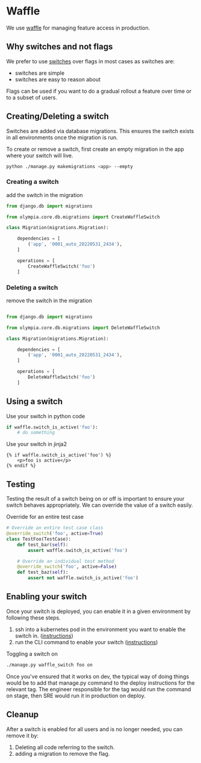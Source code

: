 # Waffle

We use [waffle](https://waffle.readthedocs.io/en/stable/) for managing feature access in production.

## Why switches and not flags

We prefer to use [switches](https://waffle.readthedocs.io/en/stable/types/switch.html)
over flags in most cases as switches are:

- switches are simple
- switches are easy to reason about

Flags can be used if you want to do a gradual rollout a feature over time or to a subset of users.

## Creating/Deleting a switch

Switches are added via database migrations.
This ensures the switch exists in all environments once the migration is run.

To create or remove a switch,
first create an empty migration in the app where your switch will live.

```bash
python ./manage.py makemigrations <app> --empty
```

### Creating a switch

add the switch in the migration

```python
from django.db import migrations

from olympia.core.db.migrations import CreateWaffleSwitch

class Migration(migrations.Migration):

    dependencies = [
        ('app', '0001_auto_20220531_2434'),
    ]

    operations = [
        CreateWaffleSwitch('foo')
    ]
```

### Deleting a switch

remove the switch in the migration

```python

from django.db import migrations

from olympia.core.db.migrations import DeleteWaffleSwitch

class Migration(migrations.Migration):

    dependencies = [
        ('app', '0001_auto_20220531_2434'),
    ]

    operations = [
        DeleteWaffleSwitch('foo')
    ]
```

## Using a switch

Use your switch in python code

```python
if waffle.switch_is_active('foo'):
    # do something
```

Use your switch in jinja2

```django
{% if waffle.switch_is_active('foo') %}
    <p>foo is active</p>
{% endif %}
```

## Testing

Testing the result of a switch being on or off is important
to ensure your switch behaves appropriately. We can override the value of a switch easily.

Override for an entire test case

```python
# Override an entire test case class
@override_switch('foo', active=True)
class TestFoo(TestCase):
    def test_bar(self):
        assert waffle.switch_is_active('foo')

    # Override an individual test method
    @override_switch('foo', active=False)
    def test_baz(self):
        assert not waffle.switch_is_active('foo')
```

## Enabling your switch

Once your switch is deployed, you can enable it in a given environment by following these steps.

1. ssh into a kubernetes pod in the environment you want to enable the switch in. ([instructions][devops])
2. run the CLI command to enable your switch ([instructions][waffle-cli])

Toggling a switch on

```bash
./manage.py waffle_switch foo on
```

Once you've ensured that it works on dev, the typical way of doing things would be to add that manage.py command
to the deploy instructions for the relevant tag.
The engineer responsible for the tag would run the command on stage,
then SRE would run it in production on deploy.

## Cleanup

After a switch is enabled for all users and is no longer needed, you can remove it by:

1. Deleting all code referring to the switch.
2. adding a migration to remove the flag.

[devops]: https://mozilla-hub.atlassian.net/wiki/spaces/FDPDT/pages/98795521/DevOps#How-to-run-./manage.py-commands-in-an-environment "Devops"
[waffle-cli]: https://waffle.readthedocs.io/en/stable/usage/cli.html#switches "Waffle CLI"
